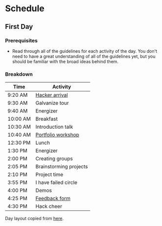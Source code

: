 # Schedule

## First Day

### Prerequisites

- Read through all of the guidelines for each activity of the day. You don't
  need to have a great understanding of all of the guidelines yet, but you
  should be familiar with the broad ideas behind them.

### Breakdown

| Time     | Activity                                       |
| -------- | ---------------------------------------------- |
| 9:20 AM  | [Hacker arrival](activities.md#hacker-arrival) |
| 9:30 AM  | Galvanize tour                                 |
| 9:40 AM  | Energizer                                      |
| 10:00 AM | Breakfast                                      |
| 10:30 AM | Introduction talk                              |
| 10:40 AM | [Portfolio workshop](activities.md#portfolio)  |
| 12:30 PM | Lunch                                          |
| 1:30 PM  | Energizer                                      |
| 2:00 PM  | Creating groups                                |
| 2:05 PM  | Brainstorming projects                         |
| 2:10 PM  | Project time                                   |
| 3:55 PM  | I have failed circle                           |
| 4:00 PM  | Demos                                          |
| 4:25 PM  | [Feedback form](activities.md#feedback-forms)  |
| 4:30 PM  | Hack cheer                                     |

Day layout copied from [here](../prep/meetings/15-07-27_sprint_discuss.md).
